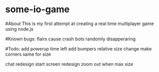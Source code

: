 # some-io-game

#About
This is my first attempt at creating a real time multiplayer game using node.js

#Known bugs:
flairs cause crash
bots randomly disapperaring

#Todo:
add powerup time left
add bumpers 
relative size change
make corners same for size

chat redesign
start screen redesign
zoom out when max size
